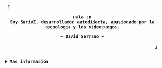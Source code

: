 <div align="justify">

<p align="left"><strong><samp>「</samp></strong></p>
  <p align="center">
    <samp>
      <b>
        Hola :D
      <br>
        Soy SurivZ, desarrollador autodidacta, apasionado por la tecnología y los videojuegos.
      </b>
      <br>
      <br>
      <b>
        ~ David Serrano ~
      </b>
    </samp>
  </p>
<p align="right"><strong><samp>」</samp></strong></p>

<br>

<details>
<summary><samp><b>Más información</b></samp></summary>

<div align="center">
  <a href="https://git.io/typing-svg"><img src="https://readme-typing-svg.herokuapp.com?font=Fira+Code&size=25&duration=3000&pause=1000&center=true&vCenter=true&random=false&width=300&height=100&lines=Python;JavaScript;SQL;HTML;CSS;League+of+Legends+%3AD" alt="Typing SVG" /></a>
</div>

<div align="center">
  <img src="https://github-readme-stats.vercel.app/api/top-langs/?username=SurivZ&layout=compact&theme=dark">
</div>

</details>
</div>

<!-- 
Para la creación de este repo me basé en el perfil de rxyhn
Aquí su perfil: https://github.com/rxyhn
-->

